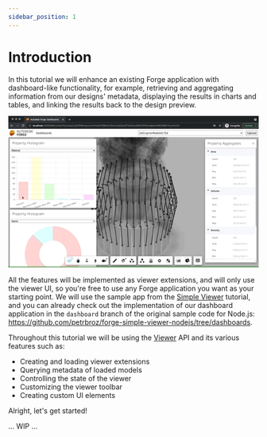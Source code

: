```yaml
---
sidebar_position: 1
---
```


# Introduction

In this tutorial we will enhance an existing Forge application with dashboard-like
functionality, for example, retrieving and aggregating information from our designs'
metadata, displaying the results in charts and tables, and linking the results back
to the design preview.

![Preview](./preview.gif)

All the features will be implemented as viewer extensions, and will only use
the viewer UI, so you're free to use any Forge application you want as your starting
point. We will use the sample app from the [Simple Viewer](../simple-viewer)
tutorial, and you can already check out the implementation of our dashboard application
in the `dashboard` branch of the original sample code for Node.js:
https://github.com/petrbroz/forge-simple-viewer-nodejs/tree/dashboards.

Throughout this tutorial we will be using the [Viewer](https://forge.autodesk.com/en/docs/viewer/v7/developers_guide/overview)
API and its various features such as:

- Creating and loading viewer extensions
- Querying metadata of loaded models
- Controlling the state of the viewer
- Customizing the viewer toolbar
- Creating custom UI elements

Alright, let's get started!

... WIP ...
